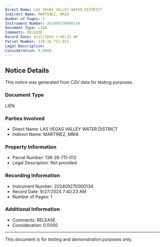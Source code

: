 ```yaml
---
Direct Name: LAS VEGAS VALLEY WATER DISTRICT
Indirect Name: MARTINEZ, MRIA
Number of Pages: 1
Instrument Number: 202409270000134
Document Type: LIEN
Comments: RELEASE
Record Date: 9/27/2024 7:40:23 AM
Parcel Number: 138-26-711-013
Legal Description: 
Consideration: 0.0000
---
```


## Notice Details

This notice was generated from CSV data for testing purposes.

### Document Type
LIEN

### Parties Involved
- Direct Name: LAS VEGAS VALLEY WATER DISTRICT
- Indirect Name: MARTINEZ, MRIA

### Property Information
- Parcel Number: 138-26-711-013
- Legal Description: Not provided

### Recording Information
- Instrument Number: 202409270000134
- Record Date: 9/27/2024 7:40:23 AM
- Number of Pages: 1

### Additional Information
- Comments: RELEASE
- Consideration: 0.0000

---

This document is for testing and demonstration purposes only.
